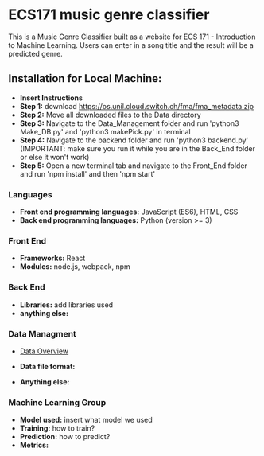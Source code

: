 # ECS171 music genre classifier
This is a Music Genre Classifier built as a website for ECS 171 - Introduction to Machine Learning.
Users can enter in a song title and the result will be a predicted genre. 

## Installation for Local Machine:
+ **Insert Instructions**
+ **Step 1:** download https://os.unil.cloud.switch.ch/fma/fma_metadata.zip
+ **Step 2:** Move all downloaded files to the Data directory
+ **Step 3:** Navigate to the Data_Management folder and run 'python3 Make_DB.py' and 'python3 makePick.py' in terminal
+ **Step 4:** Navigate to the backend folder and run 'python3 backend.py' (IMPORTANT: make sure you run it while you are in the Back_End folder or else it won't work)
+ **Step 5:** Open a new terminal tab and navigate to the Front_End folder and run 'npm install' and then 'npm start'

### Languages
+ **Front end programming languages:** JavaScript (ES6), HTML, CSS
+ **Back end programming languages:** Python (version >= 3)

### Front End
+ **Frameworks:** React
+ **Modules:** node.js, webpack, npm

### Back End
+ **Libraries:** add libraries used
+ **anything else:**

### Data Managment
+ [Data Overview](DataOverview.md)
+ **Data file format:**

+ **Anything else:**

### Machine Learning Group
+ **Model used:** insert what model we used
+ **Training:** how to train?
+ **Prediction:** how to predict?
+ **Metrics:**



